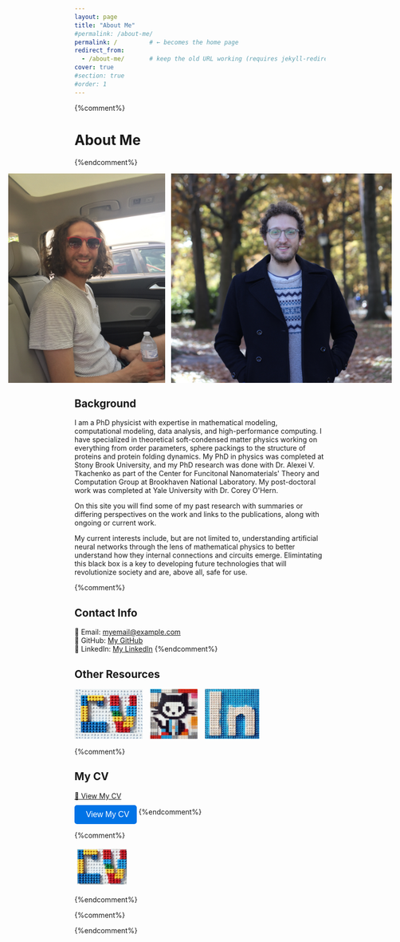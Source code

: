 ```yaml
---
layout: page
title: "About Me"
#permalink: /about-me/
permalink: /         # ← becomes the home page
redirect_from:
  - /about-me/       # keep the old URL working (requires jekyll-redirect-from)
cover: true
#section: true
#order: 1
---
```


{%comment%}
# About Me
{%endcomment%}




<div style="max-width: 800px; margin: 0 auto; padding: 0 1rem;">
  <div style="display: flex; justify-content: center; align-items: center; gap: 12px;">
    <img src="/assets/img/about_me/about_me_photo_1.jpg" alt="Me"
         style="display:block; height: clamp(220px, 40vh, 420px); width: auto;">
    <img src="/assets/img/about_me/about_me_photo_2.jpg" alt="Me 2"
         style="display:block; height: clamp(220px, 40vh, 420px); width: auto;">
  </div>
</div>




## Background
I am a PhD physicist with expertise in mathematical modeling, computational modeling, data analysis, and high-performance computing. I have specialized in theoretical soft-condensed matter physics working on everything from order parameters, sphere packings to the structure of proteins and protein folding dynamics. My PhD in physics was completed at Stony Brook University, and my PhD research was done with Dr. Alexei V. Tkachenko as part of the Center for Funcitonal Nanomaterials' Theory and Computation Group at Brookhaven National Laboratory. My post-doctoral work was completed at Yale University with Dr. Corey O'Hern.

On this site you will find some of my past research with summaries or differing perspectives on the work and links to the publications, along with ongoing or current work.

My current interests include, but are not limited to, understanding artificial neural networks through the lens of mathematical physics to better understand how they internal connections and circuits emerge. Elimintating this black box is a key to developing future technologies that will revolutionize society and are, above all, safe for use.


{%comment%}
## Contact Info
📧 Email: myemail@example.com  
🔗 GitHub: [My GitHub](https://github.com/myprofile)  
🔗 LinkedIn: [My LinkedIn](https://linkedin.com/in/myprofile)
{%endcomment%}

## Other Resources

<div class="info-buttons">
  <a href="/cv/" class="info-button">
    <img src="/assets/img/buttons/cv_button_3.png" alt="View My CV" height="100">
  </a>

  <a href="https://github.com/jalogan" class="info-button">
    <img src="/assets/img/buttons/github_logo_lego_button.png" alt="GitHub" height="100">
  </a>

  <a href="https://www.linkedin.com/in/jacklogan-physicist/" class="info-button">
    <img src="/assets/img/buttons/linkedin_logo_lego_button.png" alt="LinkedIn" height="100">
  </a>
</div>

<style>
.info-buttons {
  display: flex;
  justify-content: left; /* Centers the buttons */
  gap: 15px; /* Adds spacing between buttons */
}

.info-button img {
  height: 100px;
  width: auto;
  transition: transform 0.3s ease, opacity 0.3s ease;
}

.info-button img:hover {
  transform: scale(1.1);
  opacity: 0.8;
}

/* Remove any arrows on external links */
.info-button::after {
  content: none !important;
}

</style>





{%comment%}
## My CV
[📄 View My CV](/cv/)  
<button onclick="window.location.href='/cv/'" class="cv-button">
  <i class="fa fa-file-pdf"></i> View My CV
</button>
{%endcomment%}


{%comment%}

<a href="/cv/" class="cv-image-button">
  <img src="/assets/img/buttons/cv_button_2.png" alt="View My CV">
</a>

<style>
.cv-image-button {
  display: inline-block;
  border: 3px solidrgb(255, 255, 255);
  border-radius: 10px;
  padding: 5px;
  transition: background 0.3s ease, transform 0.3s ease;
}

.cv-image-button img {
  display: block;
  width: 100px; /* Adjust size as needed */
  height: auto;
  transition: transform 0.3s ease, opacity 0.3s ease;
}

.cv-image-button:hover {
  background: rgba(0, 115, 230, 0.1);
  transform: scale(1.05);
}

.cv-image-button img:hover {
  opacity: 0.8;
}
</style>

{%endcomment%}



{%comment%}

<style>
.cv-button {
  display: inline-flex;
  align-items: center;
  padding: 10px 15px;
  font-size: 16px;
  background-color: #0073e6;
  color: white;
  border: none;
  border-radius: 5px;
  cursor: pointer;
  text-decoration: none;
  margin-top: 10px;
  transition: background 0.3s;
}

.cv-button:hover {
  background-color: #005bb5;
}

.cv-button i {
  margin-right: 8px;
}
</style>

{%endcomment%}


